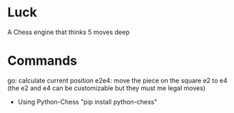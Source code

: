 # Luck
A Chess engine that thinks 5 moves deep

# Commands
go: calculate current position
e2e4: move the piece on the square e2 to e4 (the e2 and e4 can be customizable but they must me legal moves)

* Using
Python-Chess
"pip install python-chess"
